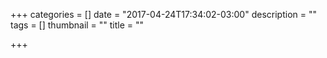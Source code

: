 +++
categories = []
date = "2017-04-24T17:34:02-03:00"
description = ""
tags = []
thumbnail = ""
title = ""

+++
